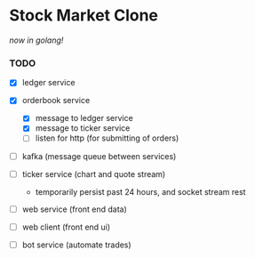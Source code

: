 # Stock Market Clone

_now in golang!_

### TODO
- [x] ledger service  
- [x] orderbook service  
  - [x] message to ledger service  
  - [x] message to ticker service  
  - [ ] listen for http (for submitting of orders)

- [ ] kafka (message queue between services)  

- [ ] ticker service (chart and quote stream)  
  - temporarily persist past 24 hours, and socket stream rest

- [ ] web service (front end data)  
- [ ] web client (front end ui)  
- [ ] bot service (automate trades)  

